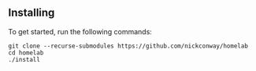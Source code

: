 ## Installing

To get started, run the following commands:

```
git clone --recurse-submodules https://github.com/nickconway/homelab
cd homelab
./install
```
